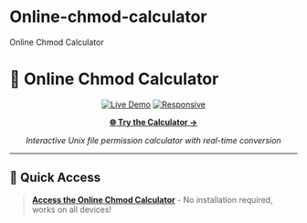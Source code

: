 # Online-chmod-calculator
Online Chmod Calculator


# 🔐 Online Chmod Calculator

<div align="center">

[![Live Demo](https://img.shields.io/badge/🚀%20Live%20Demo-Access%20Now-brightgreen?style=for-the-badge&logo=google-chrome)](http://chmd-octal-notations.s3-website.ap-south-1.amazonaws.com/)
[![Responsive](https://img.shields.io/badge/📱%20Mobile-Responsive-blue?style=for-the-badge&logo=css3)](http://chmd-octal-notations.s3-website.ap-south-1.amazonaws.com/)

**[🌐 Try the Calculator →](http://chmd-octal-notations.s3-website.ap-south-1.amazonaws.com/)**

*Interactive Unix file permission calculator with real-time conversion*

</div>

---

## 🎯 **Quick Access**

> **[Access the Online Chmod Calculator](http://chmd-octal-notations.s3-website.ap-south-1.amazonaws.com/)** - No installation required, works on all devices!

